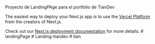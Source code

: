 Proyecto de LandingPAge para el portfolio de TianDev

The easiest way to deploy your Next.js app is to use the [Vercel Platform](https://vercel.com/new?utm_medium=default-template&filter=next.js&utm_source=create-next-app&utm_campaign=create-next-app-readme) from the creators of Next.js.

Check out our [Next.js deployment documentation](https://nextjs.org/docs/app/building-your-application/deploying) for more details.
#   l a n d i n g P a g e 
 
 
#   L a n d i n g - t i a n d e v  
 #   t i a n  
 